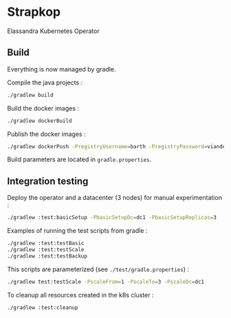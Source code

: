 # Strapkop

Elassandra Kubernetes Operator

## Build

Everything is now managed by gradle.

Compile the java projects :
```bash
./gradlew build
```

Build the docker images :
```bash
./gradlew dockerBuild
```

Publish the docker images :
```bash
./gradlew dockerPush -PregistryUsername=barth -PregistryPassword=viande1994 -PregistryEmail=barth@strapdata.com
```

Build parameters are located in `gradle.properties`.

## Integration testing

Deploy the operator and a datacenter (3 nodes) for manual experimentation :
```bash
./gradlew :test:basicSetup -PbasicSetupDc=dc1 -PbasicSetupReplicas=3
```

Examples of running the test scripts from gradle :
```bash
./gradlew :test:testBasic
./gradlew :test:testScale
./gradlew :test:testBackup
```

This scripts are parameterized (see `./test/gradle.properties`) :
```bash
./gradlew test:testScale -PscaleFrom=1 -PscaleTo=3 -PscaleDc=dc1
```

To cleanup all resources created in the k8s cluster :
```bash
./gradlew :test:cleanup
```